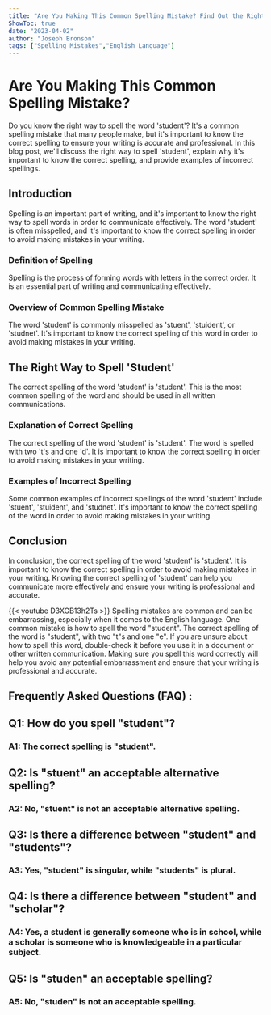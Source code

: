 ```yaml
---
title: "Are You Making This Common Spelling Mistake? Find Out the Right Way to Spell 'Student'!"
ShowToc: true 
date: "2023-04-02"
author: "Joseph Bronson" 
tags: ["Spelling Mistakes","English Language"]
---
```

# Are You Making This Common Spelling Mistake?

Do you know the right way to spell the word 'student'? It's a common spelling mistake that many people make, but it's important to know the correct spelling to ensure your writing is accurate and professional. In this blog post, we'll discuss the right way to spell 'student', explain why it's important to know the correct spelling, and provide examples of incorrect spellings.

## Introduction

Spelling is an important part of writing, and it's important to know the right way to spell words in order to communicate effectively. The word 'student' is often misspelled, and it's important to know the correct spelling in order to avoid making mistakes in your writing.

### Definition of Spelling

Spelling is the process of forming words with letters in the correct order. It is an essential part of writing and communicating effectively.

### Overview of Common Spelling Mistake

The word 'student' is commonly misspelled as 'stuent', 'stuident', or 'studnet'. It's important to know the correct spelling of this word in order to avoid making mistakes in your writing.

## The Right Way to Spell 'Student'

The correct spelling of the word 'student' is 'student'. This is the most common spelling of the word and should be used in all written communications.

### Explanation of Correct Spelling

The correct spelling of the word 'student' is 'student'. The word is spelled with two 't's and one 'd'. It is important to know the correct spelling in order to avoid making mistakes in your writing.

### Examples of Incorrect Spelling

Some common examples of incorrect spellings of the word 'student' include 'stuent', 'stuident', and 'studnet'. It's important to know the correct spelling of the word in order to avoid making mistakes in your writing.

## Conclusion

In conclusion, the correct spelling of the word 'student' is 'student'. It is important to know the correct spelling in order to avoid making mistakes in your writing. Knowing the correct spelling of 'student' can help you communicate more effectively and ensure your writing is professional and accurate.

{{< youtube D3XGB13h2Ts >}} 
Spelling mistakes are common and can be embarrassing, especially when it comes to the English language. One common mistake is how to spell the word "student". The correct spelling of the word is "student", with two "t"s and one "e". If you are unsure about how to spell this word, double-check it before you use it in a document or other written communication. Making sure you spell this word correctly will help you avoid any potential embarrassment and ensure that your writing is professional and accurate.

## Frequently Asked Questions (FAQ) :
<h2>Q1: How do you spell "student"?</h2>

<h3>A1: The correct spelling is "student".</h3>

<h2>Q2: Is "stuent" an acceptable alternative spelling?</h2>

<h3>A2: No, "stuent" is not an acceptable alternative spelling.</h3>

<h2>Q3: Is there a difference between "student" and "students"?</h2>

<h3>A3: Yes, "student" is singular, while "students" is plural.</h3>

<h2>Q4: Is there a difference between "student" and "scholar"?</h2>

<h3>A4: Yes, a student is generally someone who is in school, while a scholar is someone who is knowledgeable in a particular subject.</h3>

<h2>Q5: Is "studen" an acceptable spelling?</h2>

<h3>A5: No, "studen" is not an acceptable spelling.</h3>





